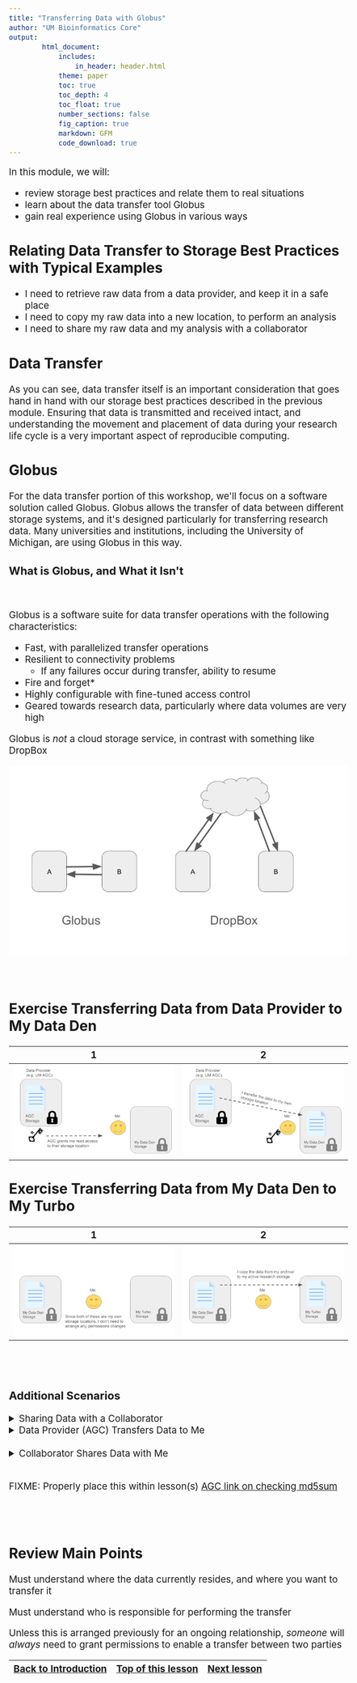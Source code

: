 ```yaml
---
title: "Transferring Data with Globus"
author: "UM Bioinformatics Core"
output:
        html_document:
            includes:
                in_header: header.html
            theme: paper
            toc: true
            toc_depth: 4
            toc_float: true
            number_sections: false
            fig_caption: true
            markdown: GFM
            code_download: true
---
```

<style type="text/css">
body{ /* Normal  */
      font-size: 14pt;
  }
pre {
  font-size: 12pt
}
</style>

In this module, we will:

* review storage best practices and relate them to real situations
* learn about the data transfer tool Globus
* gain real experience using Globus in various ways


## Relating Data Transfer to Storage Best Practices with Typical Examples

 - I need to retrieve raw data from a data provider, and keep it in a safe place
 - I need to copy my raw data into a new location, to perform an analysis
 - I need to share my raw data and my analysis with a collaborator

## Data Transfer

As you can see, data transfer itself is an important consideration that goes hand in hand with our storage best practices described in the previous module. Ensuring that data is transmitted and received intact, and understanding the movement and placement of data during your research life cycle is a very important aspect of reproducible computing.


## Globus

For the data transfer portion of this workshop, we'll focus on a software solution called Globus. Globus allows the transfer of data between different storage systems, and it's designed particularly for transferring research data. Many universities and institutions, including the University of Michigan, are using Globus in this way.

### What is Globus, and What it Isn't

<br>

Globus is a software suite for data transfer operations with the following characteristics:
- Fast, with parallelized transfer operations
- Resilient to connectivity problems
  - If any failures occur during transfer, ability to resume
- Fire and forget*
- Highly configurable with fine-tuned access control
- Geared towards research data, particularly where data volumes are very high

Globus is *not* a cloud storage service, in contrast with something like DropBox

![Globus vs DropBox](images/Module02_globus_vs_dropbox.png)


<br>

## Exercise Transferring Data from Data Provider to My Data Den

1 | 2
:-------------------------------------------------------------:|:-------------------------------------------------------------:
![](images/Module02_data_shared_with_me_I_transfer_1.png) | ![](images/Module02_data_shared_with_me_I_transfer_2.png)

## Exercise Transferring Data from My Data Den to My Turbo

1 | 2
:-------------------------------------------------------------:|:-------------------------------------------------------------:
![](images/Module02_data_I_transfer_between_own_storage_1.png) | ![](images/Module02_data_I_transfer_between_own_storage_2.png)


<br>
<br>

### Additional Scenarios

<details>
<summary>Sharing Data with a Collaborator</summary>

1 | 2
:-------------------------------------------------------------:|:-------------------------------------------------------------:
![](images/Module02_data_I_share_collaborator_transfers_1.png) | ![](images/Module02_data_I_share_collaborator_transfers_2.png)

</details>


<details>
<summary>Data Provider (AGC) Transfers Data to Me</summary>

1 | 2
:-------------------------------------------------------------:|:-------------------------------------------------------------:
![](images/Module02_data_I_grant_AGC_RW_AGC_transfers_1.png) | ![](images/Module02_data_I_grant_AGC_RW_AGC_transfers_2.png)

Sometimes, if we expect many data deliveries over a period of time, and if we're dealing with an entity that we can trust with write access to our storage location, it may be advantageous to set up an arrangement so that they may transfer the data to us without any action on our part. 

As shown in the figure, we can grant read **and** write access to them, and this enables them to transfer data to us without our involvement.

[link for AGC data retrieval which includes the push-to-data-den instructions](https://medresearch.umich.edu/office-research/about-office-research/biomedical-research-core-facilities/advanced-genomics-core/data-retrieval)


</details>

<br>

<details>
<summary>Collaborator Shares Data with Me</summary>

FIXME: Add section/notes about Globus Connect Personal

1 | 2
:-------------------------------------------------------------:|:-------------------------------------------------------------:
![](images/Module02_data_collab_shared_with_me_I_transfer_1.png) | ![](images/Module02_data_collab_shared_with_me_I_transfer_2.png)

</details>

<br>

FIXME: Properly place this within lesson(s) [AGC link on checking md5sum](http://michmed.org/agc-md5sum)

<br>
<br>

## Review Main Points

Must understand where the data currently resides, and where you want to transfer it

Must understand who is responsible for performing the transfer

Unless this is arranged previously for an ongoing relationship, *someone* will *always* need to grant permissions to enable a transfer between two parties


| [Back to Introduction](Module00_Introduction.html) | [Top of this lesson](#top) | [Next lesson](Module03a_sneak_peek_great_lakes.html) |
| :--- | :----: | ---: |
